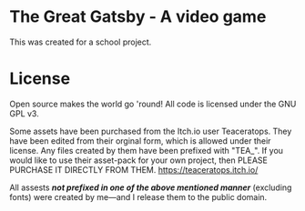 # The Great Gatsby - A video game
This was created for a school project.
# License 
Open source makes the world go 'round! All code is licensed under the GNU GPL v3.

Some assets have been purchased from the Itch.io user Teaceratops. They have been edited from their orginal form, which is allowed under their license. Any files created by them have been prefixed with "TEA_". If you would like to use their asset-pack for your own project, then PLEASE PURCHASE IT DIRECTLY FROM THEM. https://teaceratops.itch.io/

All assests ***not prefixed in one of the above mentioned manner*** (excluding fonts) were created by me—and I release them to the public domain.
